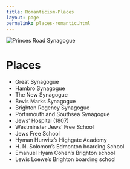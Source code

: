 ```yaml
---
title: Romanticism-Places
layout: page
permalink: places-romantic.html
---
```


<style>
img {
     max-width: 100%;
     height: auto;
}
</style>
<div class=img>
<img src="objects/princes-road.jpg"
     alt="Princes Road Synagogue"
     style="float: left; margin-right: 10px; padding-bottom:20px;" />  
</div>
&nbsp;

# Places

<!-- Output copied to clipboard! -->

<!-----

Yay, no errors, warnings, or alerts!

Conversion time: 0.2 seconds.


Using this Markdown file:

1. Paste this output into your source file.
2. See the notes and action items below regarding this conversion run.
3. Check the rendered output (headings, lists, code blocks, tables) for proper
   formatting and use a linkchecker before you publish this page.

Conversion notes:

* Docs to Markdown version 1.0β33
* Mon Feb 21 2022 08:34:41 GMT-0800 (PST)
* Source doc: romantic-places
* This is a partial selection. Check to make sure intra-doc links work.
----->




* Great Synagogue
* Hambro Synagogue
* The New Synagogue
* Bevis Marks Synagogue
* Brighton Regency Synagogue
* Portsmouth and Southsea Synagogue
* Jews’ Hospital (1807)
* Westminster Jews’ Free School
* Jews Free School
* Hyman Hurwitz’s Highgate Academy
* H. N. Solomon’s Edmonton boarding School
* Emanuel Hyam Cohen’s Brighton school
* Lewis Loewe’s Brighton boarding school

&nbsp;
&nbsp;
<br>